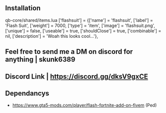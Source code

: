 ## Installation
qb-core/shared/items.lua
['flashsuit'] 		 			 = {['name'] = 'flashsuit', 					['label'] = 'Flash Suit', 			    ['weight'] = 7000, 	    ['type'] = 'item', 		['image'] = 'flashsuit.png', 			['unique'] = false, 	['useable'] = true, 	['shouldClose'] = true,	   ['combinable'] = nil,   ['description'] = 'Woah this looks cool...'},

## Feel free to send me a DM on discord for anything | skunk6389

## Discord Link | https://discord.gg/dksV9gxCE

## Dependancys 
- https://www.gta5-mods.com/player/flash-fortnite-add-on-fivem (Ped)